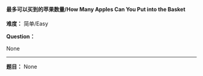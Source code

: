 #### 最多可以买到的苹果数量/How Many Apples Can You Put into the Basket
**难度：** 简单/Easy

**Question：** 

None

------

**题目：** 
None
